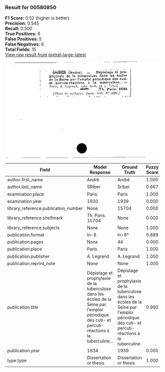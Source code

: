 ### Result for 00580850
**F1 Score:** 0.52 (higher is better)<br>**Precision:** 0.545<br>**Recall:** 0.500<br>**True Positives:** 6<br>**False Positives:** 5<br>**False Negatives:** 6<br>**Total Fields:** 15<br>[View raw result from pixtral-large-latest](https://github.com/RISE-UNIBAS/humanities_data_benchmark/blob/main/results/2025-09-02/T0159/request_T0159_00580850.json)

<img src="https://github.com/RISE-UNIBAS/humanities_data_benchmark/blob/main/benchmarks/zettelkatalog/images/00580850.jpg?raw=true" alt="00580850" width="600px">

| Field | Model Response | Ground Truth | Fuzzy Score | Match |
|-------|----------------|--------------|-------------|-------|
| author.first_name | André | André | 1.000 | ✅ |
| author.last_name | SRIber | Sriber | 0.667 | ❌ |
| examination.place | Paris | Paris | 1.000 | ✅ |
| examination.year | 1930 | 1939 | 0.000 | ❌ |
| library_reference.publication_number | None | 15704 | 0.000 | ❌ |
| library_reference.shelfmark | Th. Paris. 15704 | None | 0.000 | ❌ |
| library_reference.subjects | None | None | 1.000 | ✅ |
| publication.format | In-8 | In-8° | 0.889 | ❌ |
| publication.pages | None | 44 | 0.000 | ❌ |
| publication.place | Paris | Paris | 1.000 | ✅ |
| publication.publisher | A. Legrand | A. Legrand | 1.000 | ✅ |
| publication.reprint_note | None | None | 1.000 | ✅ |
| publication.title | Dépistage et prophylaxie de la tuberculose dans les écoles de la Seine par l'emploi périodique des cuti- et percuti-réactions à la tuberculine... | Dépistage et prophylaxie de la tuberculose dans les écoles de la Seine par l'emploi périodique des cuti- et percuti-réactions à la tuberculine | 0.990 | ✅ |
| publication.year | 1934 | 1939 | 0.000 | ❌ |
| type.type | Dissertation or thesis | Dissertation or thesis | 1.000 | ✅ |
